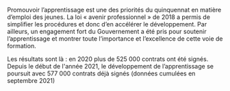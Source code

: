 <p>
  <span id="brief">
    Promouvoir l’apprentissage est une des priorités du quinquennat en matière d’emploi des jeunes. La loi « avenir professionnel » de 2018 a permis de simplifier les procédures et donc d’en accélérer le développement. Par ailleurs, un engagement fort du Gouvernement a été pris pour soutenir l’apprentissage et montrer toute l’importance et l’excellence de cette voie de formation. 
  </span>
</p>

<p>
    Les résultats sont là : en 2020 plus de 525 000 contrats ont été signés. Depuis le début de l'année 2021, le développement de l’apprentissage se poursuit avec 577 000 contrats déjà signés (données cumulées en septembre 2021)
</p>